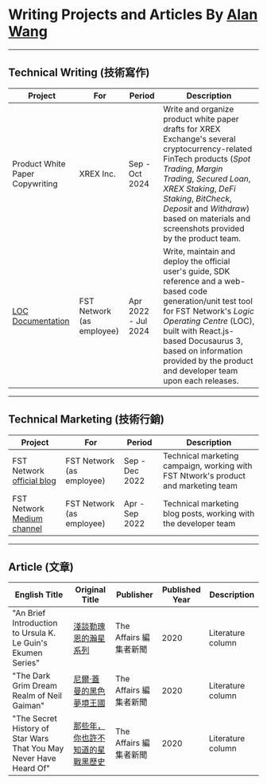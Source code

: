 # Writing Projects and Articles By [Alan Wang](https://alankrantas.github.io/)

---

## Technical Writing (技術寫作)

| Project | For | Period | Description |
| --- | --- | --- | --- |
| Product White Paper Copywriting | XREX Inc. | Sep - Oct 2024 | Write and organize product white paper drafts for XREX Exchange's several cryptocurrency-related FinTech products (_Spot Trading_, _Margin Trading_, _Secured Loan_, _XREX Staking_, _DeFi Staking_, _BitCheck_, _Deposit_ and _Withdraw_) based on materials and screenshots provided by the product team. |
| [LOC Documentation](https://loc-documentation.vercel.app/) | FST Network (as employee) | Apr 2022 - Jul 2024 | Write, maintain and deploy the official user's guide, SDK reference and a web-based code generation/unit test tool for FST Network's _Logic Operating Centre_ (LOC), built with React.js-based Docusaurus 3, based on information provided by the product and developer team upon each releases. |

---

## Technical Marketing (技術行銷)

| Project | For | Period | Description |
| --- | --- | --- | --- |
| FST Network [official blog](https://www.fst.network/blog) | FST Network (as employee) | Sep - Dec 2022 | Technical marketing campaign, working with FST Ntwork's product and marketing team |
| FST Network [Medium channel](https://medium.com/fstnetwork) | FST Network (as employee) | Apr - Sep 2022 | Technical marketing blog posts, working with the developer team |

---

## Article (文章)

| English Title | Original Title | Publisher | Published Year | Description |
| --- | --- | --- | --- | --- |
| "An Brief Introduction to Ursula K. Le Guin's Ekumen Series" | [淺談勒瑰恩的瀚星系列](https://www.theaffairs.com/%e6%b7%ba%e8%ab%87%e5%8b%92%e7%91%b0%e6%81%a9%e7%9a%84%e7%80%9a%e6%98%9f%e7%b3%bb%e5%88%97/) | The Affairs 編集者新聞 | 2020 | Literature column |
| "The Dark Grim Dream Realm of Neil Gaiman" | [尼爾‧蓋曼的黑色夢境王國](https://www.theaffairs.com/%e5%b0%bc%e7%88%be%e2%80%a7%e8%93%8b%e6%9b%bc%e7%9a%84%e9%bb%91%e8%89%b2%e5%a4%a2%e5%a2%83%e7%8e%8b%e5%9c%8b/) | The Affairs 編集者新聞 | 2020 | Literature column |
| "The Secret History of Star Wars That You May Never Have Heard Of" | [那些年，你也許不知道的星戰黑歷史](https://www.theaffairs.com/%e9%82%a3%e4%ba%9b%e5%b9%b4%ef%bc%8c%e4%bd%a0%e4%b9%9f%e8%a8%b1%e4%b8%8d%e7%9f%a5%e9%81%93%e7%9a%84%e6%98%9f%e6%88%b0%e9%bb%91%e6%ad%b7%e5%8f%b2/) | The Affairs 編集者新聞 | 2020 | Literature column |
